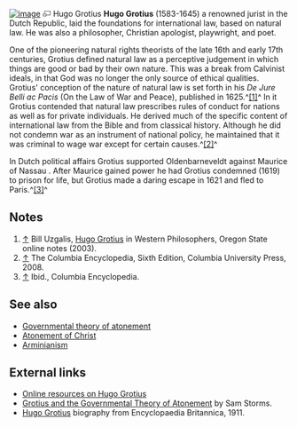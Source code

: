 [![image](images/thumb/8/89/Grotius.jpg/160px-Grotius.jpg)](http://www.theopedia.com/File:Grotius.jpg)
[![image](data:image/png;base64,iVBORw0KGgoAAAANSUhEUgAAAA8AAAALCAAAAACFLIiAAAAAAnRSTlMA/1uRIrUAAABPSURBVAjXY/j///+5vXDwjAHIr26ZAgXZe8H8a/+hoIcw/9nevdVL9+79DuPvzQYZFPUezu8BMZLXgkExnD8HAu6hqv//n+HZVjD4DuUDAKlChD3fj6aPAAAAAElFTkSuQmCC)](http://www.theopedia.com/File:Grotius.jpg "Enlarge")
Hugo Grotius
**Hugo Grotius** (1583-1645) a renowned jurist in the Dutch
Republic, laid the foundations for international law, based on
natural law. He was also a philosopher, Christian apologist,
playwright, and poet.

One of the pioneering natural rights theorists of the late 16th and
early 17th centuries, Grotius defined natural law as a perceptive
judgement in which things are good or bad by their own nature. This
was a break from Calvinist ideals, in that God was no longer the
only source of ethical qualities. Grotius' conception of the nature
of natural law is set forth in his *De Jure Belli ac Pacis* (On the
Law of War and Peace), published in 1625.^[[1]](#note-0)^ In it
Grotius contended that natural law prescribes rules of conduct for
nations as well as for private individuals. He derived much of the
specific content of international law from the Bible and from
classical history. Although he did not condemn war as an instrument
of national policy, he maintained that it was criminal to wage war
except for certain causes.^[[2]](#note-1)^

In Dutch political affairs Grotius supported Oldenbarneveldt
against Maurice of Nassau . After Maurice gained power he had
Grotius condemned (1619) to prison for life, but Grotius made a
daring escape in 1621 and fled to Paris.^[[3]](#note-2)^


## Notes

1.  [↑](#ref-0) Bill Uzgalis,
    [Hugo Grotius](http://oregonstate.edu/instruct/phl302/philosophers/grotius.html)
    in Western Philosophers, Oregon State online notes (2003).
2.  [↑](#ref-1) The Columbia Encyclopedia, Sixth Edition, Columbia
    University Press, 2008.
3.  [↑](#ref-2) Ibid., Columbia Encyclopedia.

## See also

-   [Governmental theory of atonement](Governmental_theory_of_atonement "Governmental theory of atonement")
-   [Atonement of Christ](Atonement_of_Christ "Atonement of Christ")
-   [Arminianism](Arminianism "Arminianism")

## External links

-   [Online resources on Hugo Grotius](http://cepa.newschool.edu/het/profiles/grotius.htm)
-   [Grotius and the Governmental Theory of Atonement](http://www.enjoyinggodministries.com/article/24-grotius-and-the-governmental-theory-of-the-atonement/)
    by Sam Storms.
-   [Hugo Grotius](http://81.1911encyclopedia.org/Hugo_Grotius)
    biography from Encyclopaedia Britannica, 1911.



